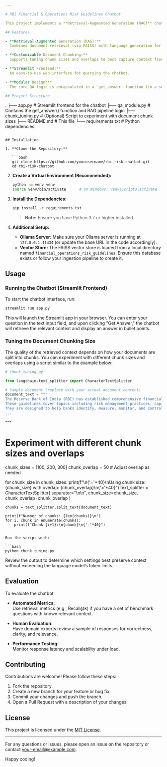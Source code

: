```yaml
---

# RBI Financial & Operations Risk Guidelines Chatbot

This project implements a **Retrieval-Augmented Generation (RAG)** chatbot that answers questions related to the Reserve Bank of India (RBI) Financial and Operations Risk Guidelines. The system uses a FAISS vector store to retrieve context from ingested documents and leverages an Ollama-backed language model (via LangChain) to generate concise, bullet-pointed responses. A Streamlit frontend provides a user-friendly web interface.

## Features

- **Retrieval-Augmented Generation (RAG):**  
  Combines document retrieval (via FAISS) with language generation for accurate, context-based responses.

- **Customizable Document Chunking:**  
  Supports tuning chunk sizes and overlaps to best capture context from financial guidelines.

- **Streamlit Frontend:**  
  An easy-to-use web interface for querying the chatbot.

- **Modular Design:**  
  The core QA logic is encapsulated in a `get_answer` function (in a separate module), which is imported into the Streamlit app.

## Project Structure

```
.
├── app.py             # Streamlit frontend for the chatbot
├── qa_module.py       # Contains the get_answer() function and RAG pipeline logic
├── chunk_tuning.py    # (Optional) Script to experiment with document chunk sizes
├── README.md          # This file
└── requirements.txt   # Python dependencies
```

## Installation

1. **Clone the Repository:**

   ```bash
   git clone https://github.com/yourusername/rbi-risk-chatbot.git
   cd rbi-risk-chatbot
   ```

2. **Create a Virtual Environment (Recommended):**

   ```bash
   python -m venv venv
   source venv/bin/activate      # On Windows: venv\Scripts\activate
   ```

3. **Install the Dependencies:**

   ```bash
   pip install -r requirements.txt
   ```

   > **Note:** Ensure you have Python 3.7 or higher installed.

4. **Additional Setup:**
   - **Ollama Server:** Make sure your Ollama server is running at `127.0.0.1:11434` (or update the base URL in the code accordingly).
   - **Vector Store:** The FAISS vector store is loaded from a local directory named `financial_operations_risk_guidelines`. Ensure this database exists or follow your ingestion pipeline to create it.

## Usage

### Running the Chatbot (Streamlit Frontend)

To start the chatbot interface, run:

```bash
streamlit run app.py
```

This will launch the Streamlit app in your browser. You can enter your question in the text input field, and upon clicking "Get Answer," the chatbot will retrieve the relevant context and display an answer in bullet points.

### Tuning the Document Chunking Size

The quality of the retrieved context depends on how your documents are split into chunks. You can experiment with different chunk sizes and overlaps using a script similar to the example below:

```python
# chunk_tuning.py

from langchain.text_splitter import CharacterTextSplitter

# Sample document (replace with your actual document content)
document_text = """
The Reserve Bank of India (RBI) has established comprehensive financial and operations risk guidelines to ensure the stability of the financial system.
These guidelines cover topics including risk management practices, capital adequacy, stress testing, and contingency planning.
They are designed to help banks identify, measure, monitor, and control their risks.
...
```

"""

# Experiment with different chunk sizes and overlaps
chunk_sizes = [100, 200, 300]
chunk_overlap = 50  # Adjust overlap as needed

for chunk_size in chunk_sizes:
    print(f"\n{'='*40}\nUsing chunk size: {chunk_size} with overlap: {chunk_overlap}\n{'='*40}")
    text_splitter = CharacterTextSplitter(
        separator="\n\n",
        chunk_size=chunk_size,
        chunk_overlap=chunk_overlap
    )
    
    chunks = text_splitter.split_text(document_text)
    
    print(f"Number of chunks: {len(chunks)}\n")
    for i, chunk in enumerate(chunks):
        print(f"Chunk {i+1}:\n{chunk}\n{'-'*40}")
```

Run the script with:

```bash
python chunk_tuning.py
```

Review the output to determine which settings best preserve context without exceeding the language model’s token limits.

## Evaluation

To evaluate the chatbot:
- **Automated Metrics:**  
  Use retrieval metrics (e.g., Recall@k) if you have a set of benchmark questions with known relevant context.
  
- **Human Evaluation:**  
  Have domain experts review a sample of responses for correctness, clarity, and relevance.

- **Performance Testing:**  
  Monitor response latency and scalability under load.

## Contributing

Contributions are welcome! Please follow these steps:
1. Fork the repository.
2. Create a new branch for your feature or bug fix.
3. Commit your changes and push the branch.
4. Open a Pull Request with a description of your changes.

## License

This project is licensed under the [MIT License](LICENSE).

---

For any questions or issues, please open an issue on the repository or contact [your-email@example.com](mailto:your-email@example.com).

Happy coding!
